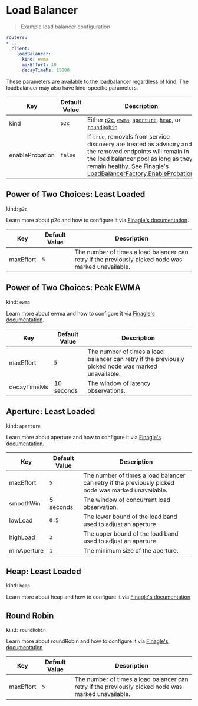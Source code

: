 # Load Balancer

> Example load balancer configuration

```yaml
routers:
- ...
  client:
    loadBalancer:
      kind: ewma
      maxEffort: 10
      decayTimeMs: 15000
```

<aside class="notice">
These parameters are available to the loadbalancer regardless of kind. The loadbalancer may also have kind-specific parameters.
</aside>

Key | Default Value | Description
--- | ------------- | -----------
kind | `p2c` | Either [`p2c`](#power-of-two-choices-least-loaded), [`ewma`](#power-of-two-choices-peak-ewma), [`aperture`](#aperture-least-loaded), [`heap`](#heap-least-loaded), or [`roundRobin`](#round-robin).
enableProbation | `false` | If `true`, removals from service discovery are treated as advisory and the removed endpoints will remain in the load balancer pool as long as they remain healthy. See Finagle's [LoadBalancerFactory.EnableProbation](https://github.com/twitter/finagle/blob/develop/finagle-core/src/main/scala/com/twitter/finagle/loadbalancer/LoadBalancerFactory.scala#L28).

[p2c]: https://twitter.github.io/finagle/guide/Clients.html#power-of-two-choices-p2c-least-loaded
[ewma]: https://twitter.github.io/finagle/guide/Clients.html#power-of-two-choices-p2c-peak-ewma
[aperture]: https://twitter.github.io/finagle/guide/Clients.html#aperture-least-loaded
[heap]: https://twitter.github.io/finagle/guide/Clients.html#heap-least-loaded
[roundRobin]: https://twitter.github.io/finagle/docs/com/twitter/finagle/loadbalancer/Balancers$.html#roundRobin

## Power of Two Choices: Least Loaded

kind: `p2c`

<aside class="success">
  Learn more about p2c and how to configure it via <a target="_blank" href="https://twitter.github.io/finagle/guide/Clients.html#power-of-two-choices-p2c-least-loaded">Finagle's documentation</a>.
</aside>

Key | Default Value | Description
--- | ------------- | -----------
maxEffort | `5` | The number of times a load balancer can retry if the previously picked node was marked unavailable.

## Power of Two Choices: Peak EWMA

kind: `ewma`

<aside class="success">
  Learn more about ewma and how to configure it via <a target="_blank" href="https://twitter.github.io/finagle/guide/Clients.html#power-of-two-choices-p2c-peak-ewma">Finagle's documentation</a>.
</aside>

Key | Default Value | Description
--- | ------------- | -----------
maxEffort | `5` | The number of times a load balancer can retry if the previously picked node was marked unavailable.
decayTimeMs | 10 seconds | The window of latency observations.

## Aperture: Least Loaded

kind: `aperture`

<aside class="success">
  Learn more about aperture and how to configure it via <a target="_blank" href="https://twitter.github.io/finagle/guide/Clients.html#aperture-least-loaded">Finagle's documentation</a>.
</aside>

Key | Default Value | Description
--- | ------------- | -----------
maxEffort | `5` | The number of times a load balancer can retry if the previously picked node was marked unavailable.
smoothWin | 5 seconds |  The window of concurrent load observation.
lowLoad | `0.5` | The lower bound of the load band used to adjust an aperture.
highLoad | `2` | The upper bound of the load band used to adjust an aperture.
minAperture | `1` | The minimum size of the aperture.

## Heap: Least Loaded

kind: `heap`

<aside class="success">
  Learn more about heap and how to configure it via <a target="_blank" href="https://twitter.github.io/finagle/guide/Clients.html#heap-least-loaded">Finagle's documentation</a>
</aside>

## Round Robin

kind: `roundRobin`

<aside class="success">
  Learn more about roundRobin and how to configure it via <a target="_blank" href="https://twitter.github.io/finagle/docs/com/twitter/finagle/loadbalancer/Balancers$.html#roundRobin">Finagle's documentation</a>
</aside>

Key | Default Value | Description
--- | ------------- | -----------
maxEffort | `5` | The number of times a load balancer can retry if the previously picked node was marked unavailable.
